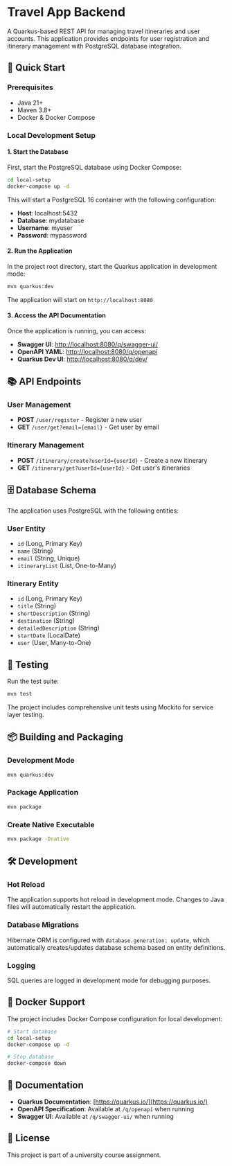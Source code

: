 # Travel App Backend

A Quarkus-based REST API for managing travel itineraries and user accounts. This application provides endpoints for user registration and itinerary management with PostgreSQL database integration.

## 🚀 Quick Start

### Prerequisites
- Java 21+
- Maven 3.8+
- Docker & Docker Compose

### Local Development Setup

#### 1. Start the Database
First, start the PostgreSQL database using Docker Compose:

```bash
cd local-setup
docker-compose up -d
```

This will start a PostgreSQL 16 container with the following configuration:
- **Host**: localhost:5432
- **Database**: mydatabase
- **Username**: myuser
- **Password**: mypassword

#### 2. Run the Application
In the project root directory, start the Quarkus application in development mode:

```bash
mvn quarkus:dev
```

The application will start on `http://localhost:8080`

#### 3. Access the API Documentation
Once the application is running, you can access:

- **Swagger UI**: [http://localhost:8080/q/swagger-ui/](http://localhost:8080/q/swagger-ui/)
- **OpenAPI YAML**: [http://localhost:8080/q/openapi](http://localhost:8080/q/openapi)
- **Quarkus Dev UI**: [http://localhost:8080/q/dev/](http://localhost:8080/q/dev/)

## 📚 API Endpoints

### User Management
- **POST** `/user/register` - Register a new user
- **GET** `/user/get?email={email}` - Get user by email

### Itinerary Management
- **POST** `/itinerary/create?userId={userId}` - Create a new itinerary
- **GET** `/itinerary/get?userId={userId}` - Get user's itineraries

## 🗄️ Database Schema

The application uses PostgreSQL with the following entities:

### User Entity
- `id` (Long, Primary Key)
- `name` (String)
- `email` (String, Unique)
- `itineraryList` (List<Itinerary>, One-to-Many)

### Itinerary Entity
- `id` (Long, Primary Key)
- `title` (String)
- `shortDescription` (String)
- `destination` (String)
- `detailedDescription` (String)
- `startDate` (LocalDate)
- `user` (User, Many-to-One)

## 🧪 Testing

Run the test suite:

```bash
mvn test
```

The project includes comprehensive unit tests using Mockito for service layer testing.

## 📦 Building and Packaging

### Development Mode
```bash
mvn quarkus:dev
```

### Package Application
```bash
mvn package
```

### Create Native Executable
```bash
mvn package -Dnative
```

## 🛠️ Development

### Hot Reload
The application supports hot reload in development mode. Changes to Java files will automatically restart the application.

### Database Migrations
Hibernate ORM is configured with `database.generation: update`, which automatically creates/updates database schema based on entity definitions.

### Logging
SQL queries are logged in development mode for debugging purposes.

## 🐳 Docker Support

The project includes Docker Compose configuration for local development:

```bash
# Start database
cd local-setup
docker-compose up -d

# Stop database
docker-compose down
```

## 📖 Documentation

- **Quarkus Documentation**: [https://quarkus.io/](https://quarkus.io/)
- **OpenAPI Specification**: Available at `/q/openapi` when running
- **Swagger UI**: Available at `/q/swagger-ui/` when running

## 📄 License

This project is part of a university course assignment.
